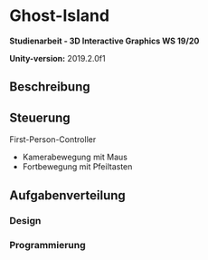 # Ghost-Island
**Studienarbeit - 3D Interactive Graphics WS 19/20**

**Unity-version:** 2019.2.0f1

## Beschreibung


## Steuerung
First-Person-Controller
- Kamerabewegung mit Maus
- Fortbewegung mit Pfeiltasten

## Aufgabenverteilung

### Design

### Programmierung
